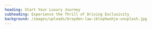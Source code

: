 ```yaml
---
heading: Start Your Luxury Journey
subheading: Experience the Thrill of Driving Exclusivity
background: /images/uploads/brayden-law-iblophwohje-unsplash.jpg
---
```

